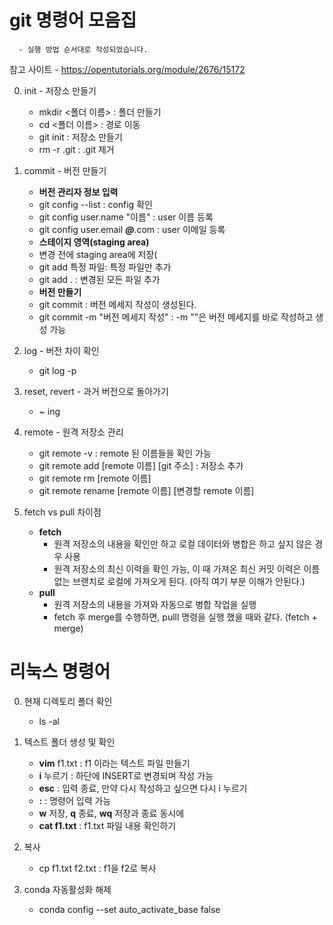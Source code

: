 # git 명령어 모음집
      - 실행 방법 순서대로 작성되었습니다.
      
참고 사이트
      - https://opentutorials.org/module/2676/15172
      
0. init - 저장소 만들기
      - mkdir <폴더 이름>    : 폴더 만들기
      - cd <폴더 이름>       : 경로 이동
      - git init            : 저장소 만들기
      - rm -r .git : .git 제거



1. commit - 버전 만들기
      - **버전 관리자 정보 입력**
      - git config --list : config 확인
      - git config user.name "이름" : user 이름 등록
      - git config user.email ***@***.com : user 이메일 등록
      - **스테이지 영역(staging area)**
      - 변경 전에 staging area에 저장(
      - git add 특정 파일: 특정 파일만 추가
      - git add . : 변경된 모든 파일 추가
      - **버전 만들기**
      - git commit : 버전 메세지 작성이 생성된다.
      - git commit -m "버전 메세지 작성" : -m ""은 버전 메세지를 바로 작성하고 생성 가능
2. log - 버전 차이 확인
      - git log -p 


3. reset, revert - 과거 버전으로 돌아가기
      - ~ ing

5. remote - 원격 저장소 관리
    - git remote -v : remote 된 이름들을 확인 가능
    - git remote add [remote 이름] [git 주소] : 저장소 추가 
    - git remote rm [remote 이름]
    - git remote rename [remote 이름] [변경할 remote 이름]


4. fetch vs pull 차이점<br/>
    - **fetch**
        - 원격 저장소의 내용을 확인만 하고 로컬 데이터와 병합은 하고 싶지 않은 경우 사용
        - 원격 저장소의 최신 이력을 확인 가능, 이 때 가져온 최신 커밋 이력은 이름 없는 브랜치로 로컬에 가져오게 된다. (아직 여기 부분 이해가 안된다.)
    - **pull**
        - 원격 저장소의 내용을 가져와 자동으로 병합 작업을 실행
        - fetch 후 merge를 수행하면, pulll 명령을 실행 했을 때와 같다. (fetch + merge)


# 리눅스 명령어
0. 현재 디렉토리 폴더 확인
      - ls -al


1. 텍스트 폴더 생성 및 확인
      - **vim** f1.txt : f1 이라는 텍스트 파일 만들기
      - **i** 누르기 : 하단에 INSERT로 변경되며 작성 가능
      - **esc** : 입력 종료, 만약 다시 작성하고 싶으면 다시 i 누르기
      - **:** : 명령어 입력 가능
      - **w** 저장, **q** 종료, **wq** 저장과 종료 동시에
      - **cat f1.txt** : f1.txt 파일 내용 확인하기


2. 복사 
      - cp f1.txt f2.txt : f1을 f2로 복사

3. conda 자동활성화 해제
      - conda config --set auto_activate_base false
